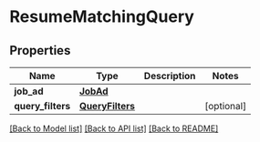 # ResumeMatchingQuery


## Properties
Name | Type | Description | Notes
------------ | ------------- | ------------- | -------------
**job_ad** | [**JobAd**](JobAd.md) |  | 
**query_filters** | [**QueryFilters**](QueryFilters.md) |  | [optional] 

[[Back to Model list]](../README.md#documentation-for-models) [[Back to API list]](../README.md#documentation-for-api-endpoints) [[Back to README]](../README.md)


